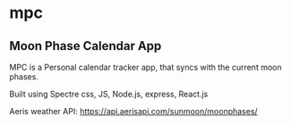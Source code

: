 # mpc

## Moon Phase Calendar App

MPC is a Personal calendar tracker app, that syncs with the current moon phases. 

Built using Spectre css, JS, Node.js, express, React.js

Aeris weather API: 
https://api.aerisapi.com/sunmoon/moonphases/
